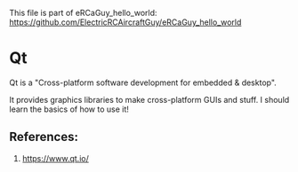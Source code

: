 This file is part of eRCaGuy_hello_world: https://github.com/ElectricRCAircraftGuy/eRCaGuy_hello_world


# Qt 

Qt is a "Cross-platform software development for embedded & desktop". 

It provides graphics libraries to make cross-platform GUIs and stuff. I should learn the basics of how to use it!


## References:
1. https://www.qt.io/
